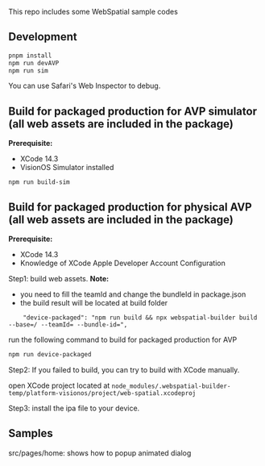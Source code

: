 This repo includes some WebSpatial sample codes

## Development

```bash
pnpm install
npm run devAVP
npm run sim
```

You can use Safari's Web Inspector to debug.

## Build for packaged production for AVP simulator (all web assets are included in the package)

**Prerequisite:**

- XCode 14.3
- VisionOS Simulator installed

```
npm run build-sim
```

## Build for packaged production for physical AVP (all web assets are included in the package)

**Prerequisite:**

- XCode 14.3
- Knowledge of XCode Apple Developer Account Configuration

Step1: build web assets.
**Note:**

- you need to fill the teamId and change the bundleId in package.json
- the build result will be located at build folder

```
    "device-packaged": "npm run build && npx webspatial-builder build --base=/ --teamId= --bundle-id=",
```

run the following command to build for packaged production for AVP

```bash
npm run device-packaged
```

Step2: If you failed to build, you can try to build with XCode manually.

open XCode project located at `node_modules/.webspatial-builder-temp/platform-visionos/project/web-spatial.xcodeproj`

Step3: install the ipa file to your device.

## Samples

src/pages/home: shows how to popup animated dialog
